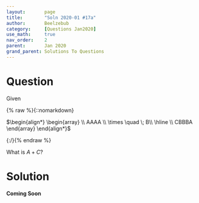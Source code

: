 ```yaml
---
layout:       page
title:        "Soln 2020-01 #17a"
author:       Beelzebub
category:     [Questions Jan2020]
use_math:     true
nav_order:    2
parent:       Jan 2020
grand_parent: Solutions To Questions
---
```


# Question

Given

{% raw %}{::nomarkdown}<div>
$\begin{align*}
\begin{array} \\
AAAA \\
\times \quad \; B\\
\hline \\
CBBBA
\end{array}
\end{align*}$
</div>{:/}{% endraw %}

What is $A + C$?

# Solution

**Coming Soon**
